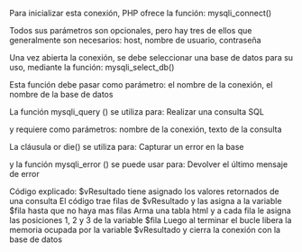 Para inicializar esta conexión, PHP ofrece la función: mysqli_connect()

Todos sus parámetros son opcionales, pero hay tres de ellos que generalmente son necesarios: host, nombre de usuario, contraseña

Una vez abierta la conexión, se debe seleccionar una base de datos para su uso, mediante la función: mysqli_select_db()

Esta función debe pasar como parámetro: el nombre de la conexión, el nombre de la base de datos

La función mysqli_query () se utiliza para: Realizar una consulta SQL

y requiere como parámetros: nombre de la conexión, texto de la consulta

La cláusula or die() se utiliza para: Capturar un error en la base

y la función mysqli_error () se puede usar para: Devolver el último mensaje de error

Código explicado:
    $vResultado tiene asignado los valores retornados de una consulta
    El código trae filas de $vResultado y las asigna a la variable $fila hasta que no haya mas filas
    Arma una tabla html y a cada fila le asigna las posiciones 1, 2 y 3 de la variable $fila
    Luego al terminar el bucle libera la memoria ocupada por la variable $vResultado y cierra la conexión con la base de datos